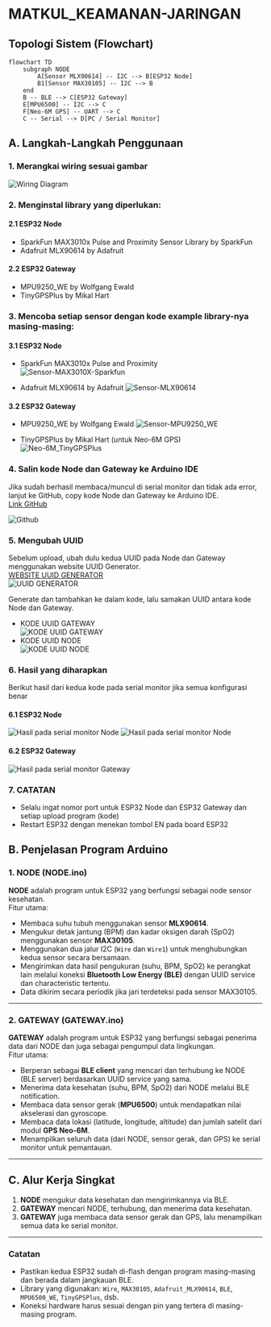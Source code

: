 # MATKUL_KEAMANAN-JARINGAN

## Topologi Sistem (Flowchart)

```mermaid
flowchart TD
    subgraph NODE
        A[Sensor MLX90614] -- I2C --> B[ESP32 Node]
        B1[Sensor MAX30105] -- I2C --> B
    end
    B -- BLE --> C[ESP32 Gateway]
    E[MPU6500] -- I2C --> C
    F[Neo-6M GPS] -- UART --> C
    C -- Serial --> D[PC / Serial Monitor]
```

## A. Langkah-Langkah Penggunaan
### 1. Merangkai wiring sesuai gambar
![Wiring Diagram](0.Wiring-Diagram.png)

### 2. Menginstal library yang diperlukan:
#### 2.1 ESP32 Node
- SparkFun MAX3010x Pulse and Proximity Sensor Library by SparkFun
- Adafruit MLX90614 by Adafruit

#### 2.2 ESP32 Gateway
- MPU9250_WE by Wolfgang Ewald
- TinyGPSPlus by Mikal Hart

### 3. Mencoba setiap sensor dengan kode example library-nya masing-masing:
#### 3.1 ESP32 Node
- SparkFun MAX3010x Pulse and Proximity
  ![Sensor-MAX3010X-Sparkfun](1.Sensor-MAX3010X-Sparkfun.png)

- Adafruit MLX90614 by Adafruit
  ![Sensor-MLX90614](2.Sensor-MLX90614.png)

#### 3.2 ESP32 Gateway
- MPU9250_WE by Wolfgang Ewald
  ![Sensor-MPU9250_WE](3.Sensor-MPU9250.png)
  
- TinyGPSPlus by Mikal Hart (untuk Neo-6M GPS)
  ![Neo-6M_TinyGPSPlus](4.Neo-6M_TinyGPSPlus.png)

### 4. Salin kode Node dan Gateway ke Arduino IDE
Jika sudah berhasil membaca/muncul di serial monitor dan tidak ada error, lanjut ke GitHub, copy kode Node dan Gateway ke Arduino IDE.  
[Link GitHub](https://github.com/mhmdnvn18/MATKUL_KEAMANAN-JARINGAN/tree/main/1.BASIC)

![Github](5.Github.png)

### 5. Mengubah UUID
Sebelum upload, ubah dulu kedua UUID pada Node dan Gateway menggunakan website UUID Generator.  
[WEBSITE UUID GENERATOR](https://www.uuidgenerator.net/)  
![UUID GENERATOR](8.UUID-Generator.png)

Generate dan tambahkan ke dalam kode, lalu samakan UUID antara kode Node dan Gateway.
- KODE UUID GATEWAY  
  ![KODE UUID GATEWAY](6.UUID-Gateway.png)
- KODE UUID NODE  
  ![KODE UUID NODE](7.UUID-Node.png)

### 6. Hasil yang diharapkan
Berikut hasil dari kedua kode pada serial monitor jika semua konfigurasi benar

#### 6.1 ESP32 Node
![Hasil pada serial monitor Node](9.Hasil-Node-1.png)
![Hasil pada serial monitor Node](10.Hasil-Node-2.png)

#### 6.2 ESP32 Gateway
![Hasil pada serial monitor Gateway](11.Hasil-Gateway.png)

### 7. CATATAN
- Selalu ingat nomor port untuk ESP32 Node dan ESP32 Gateway dan setiap upload program (kode)
- Restart ESP32 dengan menekan tombol EN pada board ESP32

## B. Penjelasan Program Arduino

### 1. NODE (NODE.ino)
**NODE** adalah program untuk ESP32 yang berfungsi sebagai node sensor kesehatan.  
Fitur utama:
- Membaca suhu tubuh menggunakan sensor **MLX90614**.
- Mengukur detak jantung (BPM) dan kadar oksigen darah (SpO2) menggunakan sensor **MAX30105**.
- Menggunakan dua jalur I2C (`Wire` dan `Wire1`) untuk menghubungkan kedua sensor secara bersamaan.
- Mengirimkan data hasil pengukuran (suhu, BPM, SpO2) ke perangkat lain melalui koneksi **Bluetooth Low Energy (BLE)** dengan UUID service dan characteristic tertentu.
- Data dikirim secara periodik jika jari terdeteksi pada sensor MAX30105.

---

### 2. GATEWAY (GATEWAY.ino)
**GATEWAY** adalah program untuk ESP32 yang berfungsi sebagai penerima data dari NODE dan juga sebagai pengumpul data lingkungan.  
Fitur utama:
- Berperan sebagai **BLE client** yang mencari dan terhubung ke NODE (BLE server) berdasarkan UUID service yang sama.
- Menerima data kesehatan (suhu, BPM, SpO2) dari NODE melalui BLE notification.
- Membaca data sensor gerak (**MPU6500**) untuk mendapatkan nilai akselerasi dan gyroscope.
- Membaca data lokasi (latitude, longitude, altitude) dan jumlah satelit dari modul **GPS Neo-6M**.
- Menampilkan seluruh data (dari NODE, sensor gerak, dan GPS) ke serial monitor untuk pemantauan.

---

## C. Alur Kerja Singkat
1. **NODE** mengukur data kesehatan dan mengirimkannya via BLE.
2. **GATEWAY** mencari NODE, terhubung, dan menerima data kesehatan.
3. **GATEWAY** juga membaca data sensor gerak dan GPS, lalu menampilkan semua data ke serial monitor.

---

### Catatan
- Pastikan kedua ESP32 sudah di-flash dengan program masing-masing dan berada dalam jangkauan BLE.
- Library yang digunakan: `Wire`, `MAX30105`, `Adafruit_MLX90614`, `BLE`, `MPU6500_WE`, `TinyGPSPlus`, dsb.
- Koneksi hardware harus sesuai dengan pin yang tertera di masing-masing program.


